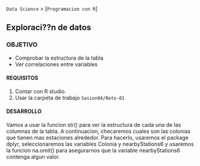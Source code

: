 `Data Science` > [`Programacion con R`]
## Exploraci??n de datos

### OBJETIVO
- Comprobar la estructura de la tabla
- Ver correlaciones entre variables

#### REQUISITOS
1. Contar con R studio.
1. Usar la carpeta de trabajo `Sesion04/Reto-01`

#### DESARROLLO
Vamos a usar la funcion str() para ver la estructura de cada una de las columnas de la tabla. A continuacion, checaremos cuales son las colonias que tienen mas estaciones alrededor. Para hacerlo, usaremos el package dplyr, seleccionaremos las variables Colonia y nearbyStations6 y usaremos la funcion na.omit() para asegurarnos que la variable nearbyStations6 contenga algun valor. 